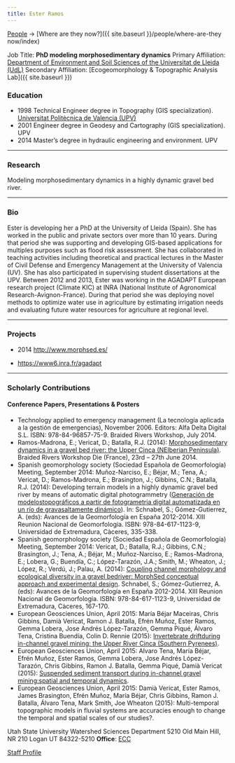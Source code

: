 ```yaml
---
title: Ester Ramos
---
```




[People]({{site.baseurl}}/people/index) -> [Where are they now?]({{ site.baseurl }}/people/where-are-they now/index)

Job Title: **PhD modeling morphosedimentary dynamics** 
Primary Affiliation: [Department of Environment and Soil Sciences of the Universitat de Lleida (UdL)](http://www.fluvialdynamics.com/)
Secondary Affiliation: [Ecogeomorphology & Topographic Analysis Lab]({{ site.baseurl }})

### Education

- 1998 Technical Engineer degree in Topography (GIS specialization). [Universitat Politècnica de Valencia (UPV)](http://www.upv.es/)
- 2001 Engineer degree in Geodesy and Cartography (GIS specialization). UPV
- 2014 Master’s degree in hydraulic engineering and environment. UPV

------

### Research

Modeling morphosedimentary dynamics in a highly dynamic gravel bed river. 

------

### Bio

Ester is developing her a PhD at the University of Lleida (Spain). She has worked in the public and private sectors over more than 10 years. During that period she was supporting and developing GIS-based applications for multiples purposes such as flood risk assessment. She has collaborated in teaching activities including theoretical and practical lectures in the Master of Civil Defense and Emergency Management at the University of Valencia (UV). She has also participated in supervising student dissertations at the UPV. Between 2012 and 2013, Ester was working in the AGADAPT European research project (Climate KIC) at INRA (National Institute of Agronomical Research-Avignon-France). During that period she was deploying novel methods to optimize water use in agriculture by estimating irrigation needs and evaluating future water resources for agriculture at regional level. 

 

------

### Projects

- 2014 <http://www.morphsed.es/>

- https://www6.inra.fr/agadapt

   

------

### Scholarly Contributions

#### Conference Papers, Presentations & Posters

- Technology applied to emergency management (La tecnología aplicada a la gestión de emergencias), November 2006. Editors: Alfa Delta Digital S.L. ISBN: 978-84-96857-75-9. Braided Rivers Workshop, July 2014. 
- Ramos-Madrona, E.; Vericat, D.; Batalla, R.J. (2014): [Morphosedimentary dynamics in a gravel bed river: the Upper Cinca (NEIberian Peninsula)](https://drive.google.com/file/d/0B8L4GGaciaxaRFlNb2tFZGtOTTQ/view). Braided Rivers Workshop Die (France), 23rd – 27th June 2014. 
- Spanish geomorphology society (Sociedad Española de Geomorfología) Meeting, September 2014: Muñoz-Narciso, E.; Béjar, M.; Tena, A.; Vericat, D.; Ramos-Madrona, E.; Brasington, J.; Gibbins, C.N.; Batalla, R.J. (2014): Developing terrain models in a highly dynamic gravel bed river by means of automatic digital photogrammetry ([Generación de modelostopográficos a partir de fotogrametria digital automatizada en un río de gravasaltamente dinámico](https://drive.google.com/file/d/0B8L4GGaciaxaVFQtUnZtYjlBTms/view)). In: Schnabel, S.; Gómez-Gutierrez, A. (eds): Avances de la Geomorfología en España 2012-2014. XIII Reunion Nacional de Geomorfologia. ISBN: 978-84-617-1123-9, Universidad de Extremadura, Càceres, 335-338. 
- Spanish geomorphology society (Sociedad Española de Geomorfología) Meeting, September 2014: Vericat, D.; Batalla, R.J.; Gibbins, C.N.; Brasington, J.; Tena, A.; Béjar, M.; Muñoz-Narciso, E.; Ramos-Madrona, E.; Lobera, G.; Buendía, C.; López-Tarazón, J.A.; Smith, M.; Wheaton, J.; López, R.; Verdú, J.; Palau, A. (2014): [Coupling channel morphology and ecological diversity in a gravel bedriver: MorphSed conceptual approach and experimental design](https://drive.google.com/file/d/0B8L4GGaciaxacmthNkNaRXMtZUk/view). Schnabel, S.; Gómez-Gutierrez, A. (eds): Avances de la Geomorfología en España 2012-2014. XIII Reunion Nacional de Geomorfologia. ISBN: 978-84-617-1123-9, Universidad de Extremadura, Càceres, 167-170. 
- European Geosciences Union, April 2015: María Béjar Maceiras, Chris Gibbins, Damià Vericat, Ramon J. Batalla, Efrén Muñoz, Ester Ramos, Gemma Lobera, Jose Andrés López-Tarazón, Gemma Piqué, Álvaro Tena, Cristina Buendía, Colin D. Rennie (2015): [Invertebrate driftduring in-channel gravel mining: the Upper River Cinca (Southern Pyrenees)](https://www.researchgate.net/publication/275648136_Invertebrate_drift_during_in-channel_gravel_mining_the_Upper_River_Cinca_%28Southern_Pyrenees%29). 
- European Geosciences Union, April 2015: Alvaro Tena, María Béjar, Efrén Muñoz, Ester Ramos, Gemma Lobera, Jose Andrés López-Tarazón, Chris Gibbins, Ramon J. Batalla, Gemma Piqué, Damià Vericat (2015): [Suspended sediment transport during in-channel gravel mining:spatial and temporal dynamics](https://www.researchgate.net/publication/275543621_Suspended_sediment_transport_during_in-channel_gravel_mining_spatial_and_temporal_dynamics). 
- European Geosciences Union, April 2015: Damià Vericat, Ester Ramos, James Brasington, Efrén Muñoz, María Béjar, Chris Gibbins, Ramon J. Batalla, Álvaro Tena, Mark Smith, Joe Wheaton (2015): Multi-temporal topographic models in fluvial systems are accuracies enough to change the temporal and spatial scales of our studies?.

Utah State University
Watershed Sciences Department
5210 Old Main Hill, NR 210
Logan UT 84322-5210
**Office**:  [ECC](http://www.usu.edu/map/index.cfm?id=19)

[Staff Profile](https://sites.google.com/site/riusdinamicafluvial/er)

